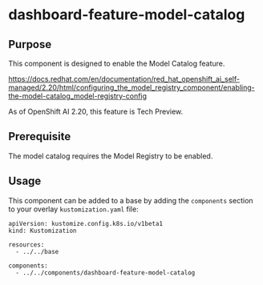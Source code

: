 # dashboard-feature-model-catalog

## Purpose
This component is designed to enable the Model Catalog feature.

https://docs.redhat.com/en/documentation/red_hat_openshift_ai_self-managed/2.20/html/configuring_the_model_registry_component/enabling-the-model-catalog_model-registry-config

As of OpenShift AI 2.20, this feature is Tech Preview.

## Prerequisite

The model catalog requires the Model Registry to be enabled.

## Usage

This component can be added to a base by adding the `components` section to your overlay `kustomization.yaml` file:

```
apiVersion: kustomize.config.k8s.io/v1beta1
kind: Kustomization

resources:
  - ../../base

components:
  - ../../components/dashboard-feature-model-catalog
```
